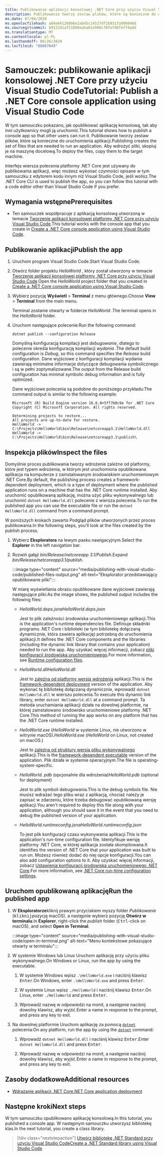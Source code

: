 ```yaml
---
title: Publikowanie aplikacji konsolowej .NET Core przy użyciu Visual Studio Code
description: Publikowanie tworzy zestaw plików, które są konieczne do uruchomienia aplikacji .NET Core.
ms.date: 07/04/2020
ms.openlocfilehash: a84e66126806e2ab45c14527df1b931fa9980468
ms.sourcegitcommit: b9122d1af21898eaba81e990c70fef46fef74a8d
ms.translationtype: MT
ms.contentlocale: pl-PL
ms.lasthandoff: 08/26/2020
ms.locfileid: "88867649"
---
```

# <a name="tutorial-publish-a-net-core-console-application-using-visual-studio-code"></a><span data-ttu-id="560e0-103">Samouczek: publikowanie aplikacji konsolowej .NET Core przy użyciu Visual Studio Code</span><span class="sxs-lookup"><span data-stu-id="560e0-103">Tutorial: Publish a .NET Core console application using Visual Studio Code</span></span>

<span data-ttu-id="560e0-104">W tym samouczku pokazano, jak opublikować aplikację konsolową, tak aby inni użytkownicy mogli ją uruchomić.</span><span class="sxs-lookup"><span data-stu-id="560e0-104">This tutorial shows how to publish a console app so that other users can run it.</span></span> <span data-ttu-id="560e0-105">Publikowanie tworzy zestaw plików, które są konieczne do uruchomienia aplikacji.</span><span class="sxs-lookup"><span data-stu-id="560e0-105">Publishing creates the set of files that are needed to run an application.</span></span> <span data-ttu-id="560e0-106">Aby wdrożyć pliki, skopiuj je na maszynę docelową.</span><span class="sxs-lookup"><span data-stu-id="560e0-106">To deploy the files, copy them to the target machine.</span></span>

<span data-ttu-id="560e0-107">Interfejs wiersza polecenia platformy .NET Core jest używany do publikowania aplikacji, więc możesz wykonać czynności opisane w tym samouczku z edytorem kodu innym niż Visual Studio Code, jeśli wolisz.</span><span class="sxs-lookup"><span data-stu-id="560e0-107">The .NET Core CLI is used to publish the app, so you can follow this tutorial with a code editor other than Visual Studio Code if you prefer.</span></span>

## <a name="prerequisites"></a><span data-ttu-id="560e0-108">Wymagania wstępne</span><span class="sxs-lookup"><span data-stu-id="560e0-108">Prerequisites</span></span>

- <span data-ttu-id="560e0-109">Ten samouczek współpracuje z aplikacją konsolową utworzoną w temacie [Tworzenie aplikacji konsolowej platformy .NET Core przy użyciu Visual Studio Code](with-visual-studio-code.md).</span><span class="sxs-lookup"><span data-stu-id="560e0-109">This tutorial works with the console app that you create in [Create a .NET Core console application using Visual Studio Code](with-visual-studio-code.md).</span></span>

## <a name="publish-the-app"></a><span data-ttu-id="560e0-110">Publikowanie aplikacji</span><span class="sxs-lookup"><span data-stu-id="560e0-110">Publish the app</span></span>

1. <span data-ttu-id="560e0-111">Uruchom program Visual Studio Code.</span><span class="sxs-lookup"><span data-stu-id="560e0-111">Start Visual Studio Code.</span></span>

1. <span data-ttu-id="560e0-112">Otwórz folder projektu *HelloWorld* , który został utworzony w temacie [Tworzenie aplikacji konsolowej platformy .NET Core przy użyciu Visual Studio Code](with-visual-studio-code.md).</span><span class="sxs-lookup"><span data-stu-id="560e0-112">Open the *HelloWorld* project folder that you created in [Create a .NET Core console application using Visual Studio Code](with-visual-studio-code.md).</span></span>

1. <span data-ttu-id="560e0-113">Wybierz pozycję **Wyświetl**  >  **Terminal** z menu głównego.</span><span class="sxs-lookup"><span data-stu-id="560e0-113">Choose **View** > **Terminal** from the main menu.</span></span>

   <span data-ttu-id="560e0-114">Terminal zostanie otwarty w folderze *HelloWorld* .</span><span class="sxs-lookup"><span data-stu-id="560e0-114">The terminal opens in the *HelloWorld* folder.</span></span>

1. <span data-ttu-id="560e0-115">Uruchom następujące polecenie:</span><span class="sxs-lookup"><span data-stu-id="560e0-115">Run the following command:</span></span>

   ```dotnetcli
   dotnet publish --configuration Release
   ```

   <span data-ttu-id="560e0-116">Domyślną konfiguracją kompilacji jest *debugowanie*, dlatego to polecenie określa konfigurację kompilacji *wydania* .</span><span class="sxs-lookup"><span data-stu-id="560e0-116">The default build configuration is *Debug*, so this command specifies the *Release* build configuration.</span></span> <span data-ttu-id="560e0-117">Dane wyjściowe z konfiguracji kompilacji wydania zawierają minimalne informacje dotyczące debugowania symbolicznego i są w pełni zoptymalizowane.</span><span class="sxs-lookup"><span data-stu-id="560e0-117">The output from the Release build configuration has minimal symbolic debug information and is fully optimized.</span></span>

   <span data-ttu-id="560e0-118">Dane wyjściowe polecenia są podobne do poniższego przykładu:</span><span class="sxs-lookup"><span data-stu-id="560e0-118">The command output is similar to the following example:</span></span>

   ```output
   Microsoft (R) Build Engine version 16.6.0+5ff7b0c9e for .NET Core
   Copyright (C) Microsoft Corporation. All rights reserved.

   Determining projects to restore...
   All projects are up-to-date for restore.
   HelloWorld -> C:\Projects\HelloWorld\bin\Release\netcoreapp3.1\HelloWorld.dll
   HelloWorld -> C:\Projects\HelloWorld\bin\Release\netcoreapp3.1\publish\
   ```

## <a name="inspect-the-files"></a><span data-ttu-id="560e0-119">Inspekcja plików</span><span class="sxs-lookup"><span data-stu-id="560e0-119">Inspect the files</span></span>

<span data-ttu-id="560e0-120">Domyślnie proces publikowania tworzy wdrożenie zależne od platformy, które jest typem wdrożenia, w którym jest uruchomiona opublikowana aplikacja na komputerze z zainstalowanym środowiskiem uruchomieniowym .NET Core.</span><span class="sxs-lookup"><span data-stu-id="560e0-120">By default, the publishing process creates a framework-dependent deployment, which is a type of deployment where the published application runs on a machine that has the .NET Core runtime installed.</span></span> <span data-ttu-id="560e0-121">Aby uruchomić opublikowaną aplikację, można użyć pliku wykonywalnego lub uruchomić `dotnet HelloWorld.dll` polecenie z wiersza polecenia.</span><span class="sxs-lookup"><span data-stu-id="560e0-121">To run the published app you can use the executable file or run the `dotnet HelloWorld.dll` command from a command prompt.</span></span>

<span data-ttu-id="560e0-122">W poniższych krokach zawarto Podgląd plików utworzonych przez proces publikowania.</span><span class="sxs-lookup"><span data-stu-id="560e0-122">In the following steps, you'll look at the files created by the publish process.</span></span>

1. <span data-ttu-id="560e0-123">Wybierz **Eksploratora** na lewym pasku nawigacyjnym.</span><span class="sxs-lookup"><span data-stu-id="560e0-123">Select the **Explorer** in the left navigation bar.</span></span>

1. <span data-ttu-id="560e0-124">Rozwiń gałąź *bin/Release/netcoreapp 3.1/Publish*.</span><span class="sxs-lookup"><span data-stu-id="560e0-124">Expand *bin/Release/netcoreapp3.1/publish*.</span></span>

   :::image type="content" source="media/publishing-with-visual-studio-code/published-files-output.png" alt-text="Eksplorator przedstawiający opublikowane pliki":::

   <span data-ttu-id="560e0-126">W miarę wyświetlania obrazu opublikowane dane wyjściowe zawierają następujące pliki:</span><span class="sxs-lookup"><span data-stu-id="560e0-126">As the image shows, the published output includes the following files:</span></span>

   * <span data-ttu-id="560e0-127">*HelloWorld.deps.jsna*</span><span class="sxs-lookup"><span data-stu-id="560e0-127">*HelloWorld.deps.json*</span></span>

      <span data-ttu-id="560e0-128">Jest to plik zależności środowiska uruchomieniowego aplikacji.</span><span class="sxs-lookup"><span data-stu-id="560e0-128">This is the application's runtime dependencies file.</span></span> <span data-ttu-id="560e0-129">Definiuje składniki programu .NET Core i biblioteki (w tym bibliotekę dołączaną dynamicznie, która zawiera aplikację) potrzebną do uruchomienia aplikacji.</span><span class="sxs-lookup"><span data-stu-id="560e0-129">It defines the .NET Core components and the libraries (including the dynamic link library that contains your application) needed to run the app.</span></span> <span data-ttu-id="560e0-130">Aby uzyskać więcej informacji, zobacz [pliki konfiguracji środowiska uruchomieniowego](https://github.com/dotnet/cli/blob/85ca206d84633d658d7363894c4ea9d59e515c1a/Documentation/specs/runtime-configuration-file.md).</span><span class="sxs-lookup"><span data-stu-id="560e0-130">For more information, see [Runtime configuration files](https://github.com/dotnet/cli/blob/85ca206d84633d658d7363894c4ea9d59e515c1a/Documentation/specs/runtime-configuration-file.md).</span></span>

   * <span data-ttu-id="560e0-131">*HelloWorld.dll*</span><span class="sxs-lookup"><span data-stu-id="560e0-131">*HelloWorld.dll*</span></span>

      <span data-ttu-id="560e0-132">Jest to [zależna od platformy wersja wdrożenia](../deploying/deploy-with-cli.md#framework-dependent-deployment) aplikacji.</span><span class="sxs-lookup"><span data-stu-id="560e0-132">This is the [framework-dependent deployment](../deploying/deploy-with-cli.md#framework-dependent-deployment) version of the application.</span></span> <span data-ttu-id="560e0-133">Aby wykonać tę bibliotekę dołączaną dynamicznie, wprowadź `dotnet HelloWorld.dll` w wierszu polecenia.</span><span class="sxs-lookup"><span data-stu-id="560e0-133">To execute this dynamic link library, enter `dotnet HelloWorld.dll` at a command prompt.</span></span> <span data-ttu-id="560e0-134">Ta metoda uruchamiania aplikacji działa na dowolnej platformie, na której zainstalowano środowisko uruchomieniowe platformy .NET Core.</span><span class="sxs-lookup"><span data-stu-id="560e0-134">This method of running the app works on any platform that has the .NET Core runtime installed.</span></span>

   * <span data-ttu-id="560e0-135">*HelloWorld.exe* (*HelloWorld* w systemie Linux, nie utworzono w witrynie macOS).</span><span class="sxs-lookup"><span data-stu-id="560e0-135">*HelloWorld.exe* (*HelloWorld* on Linux, not created on macOS.)</span></span>

      <span data-ttu-id="560e0-136">Jest to [zależna od struktury wersja pliku wykonywalnego](../deploying/deploy-with-cli.md#framework-dependent-executable) aplikacji.</span><span class="sxs-lookup"><span data-stu-id="560e0-136">This is the [framework-dependent executable](../deploying/deploy-with-cli.md#framework-dependent-executable) version of the application.</span></span> <span data-ttu-id="560e0-137">Plik działa w systemie operacyjnym.</span><span class="sxs-lookup"><span data-stu-id="560e0-137">The file is operating-system-specific.</span></span>

   * <span data-ttu-id="560e0-138">*HelloWorld. pdb* (opcjonalnie dla wdrożenia)</span><span class="sxs-lookup"><span data-stu-id="560e0-138">*HelloWorld.pdb* (optional for deployment)</span></span>

      <span data-ttu-id="560e0-139">Jest to plik symboli debugowania.</span><span class="sxs-lookup"><span data-stu-id="560e0-139">This is the debug symbols file.</span></span> <span data-ttu-id="560e0-140">Nie musisz wdrażać tego pliku wraz z aplikacją, chociaż należy je zapisać w zdarzeniu, które trzeba debugować opublikowaną wersję aplikacji.</span><span class="sxs-lookup"><span data-stu-id="560e0-140">You aren't required to deploy this file along with your application, although you should save it in the event that you need to debug the published version of your application.</span></span>

   * <span data-ttu-id="560e0-141">*HelloWorld.runtimeconfig.jsna*</span><span class="sxs-lookup"><span data-stu-id="560e0-141">*HelloWorld.runtimeconfig.json*</span></span>

      <span data-ttu-id="560e0-142">To jest plik konfiguracji czasu wykonywania aplikacji.</span><span class="sxs-lookup"><span data-stu-id="560e0-142">This is the application's run-time configuration file.</span></span> <span data-ttu-id="560e0-143">Identyfikuje wersję platformy .NET Core, w której aplikacja została skompilowana.</span><span class="sxs-lookup"><span data-stu-id="560e0-143">It identifies the version of .NET Core that your application was built to run on.</span></span> <span data-ttu-id="560e0-144">Możesz również dodać do niej opcje konfiguracji.</span><span class="sxs-lookup"><span data-stu-id="560e0-144">You can also add configuration options to it.</span></span> <span data-ttu-id="560e0-145">Aby uzyskać więcej informacji, zobacz [Ustawienia konfiguracji środowiska uruchomieniowego .NET Core](../run-time-config/index.md#runtimeconfigjson).</span><span class="sxs-lookup"><span data-stu-id="560e0-145">For more information, see [.NET Core run-time configuration settings](../run-time-config/index.md#runtimeconfigjson).</span></span>

## <a name="run-the-published-app"></a><span data-ttu-id="560e0-146">Uruchom opublikowaną aplikację</span><span class="sxs-lookup"><span data-stu-id="560e0-146">Run the published app</span></span>

1. <span data-ttu-id="560e0-147">W **Eksploratorze**kliknij prawym przyciskiem myszy folder *Publikowanie* (<kbd>kliknij</kbd>pozycję macOS), a następnie wybierz pozycję **Otwórz w terminalu**.</span><span class="sxs-lookup"><span data-stu-id="560e0-147">In **Explorer**, right-click the *publish* folder (<kbd>Ctrl</kbd>-click on macOS), and select **Open in Terminal**.</span></span>

   :::image type="content" source="media/publishing-with-visual-studio-code/open-in-terminal.png" alt-text="Menu kontekstowe pokazujące otwarty w terminalu":::

1. <span data-ttu-id="560e0-149">W systemie Windows lub Linux Uruchom aplikację przy użyciu pliku wykonywalnego.</span><span class="sxs-lookup"><span data-stu-id="560e0-149">On Windows or Linux, run the app by using the executable.</span></span>

   1. <span data-ttu-id="560e0-150">W systemie Windows wpisz `.\HelloWorld.exe` i naciśnij klawisz <kbd>Enter</kbd>.</span><span class="sxs-lookup"><span data-stu-id="560e0-150">On Windows, enter `.\HelloWorld.exe` and press <kbd>Enter</kbd>.</span></span>

   1. <span data-ttu-id="560e0-151">W systemie Linux wpisz `./HelloWorld` i naciśnij klawisz <kbd>Enter</kbd>.</span><span class="sxs-lookup"><span data-stu-id="560e0-151">On Linux, enter `./HelloWorld` and press <kbd>Enter</kbd>.</span></span>

   1. <span data-ttu-id="560e0-152">Wprowadź nazwę w odpowiedzi na monit, a następnie naciśnij dowolny klawisz, aby wyjść.</span><span class="sxs-lookup"><span data-stu-id="560e0-152">Enter a name in response to the prompt, and press any key to exit.</span></span>

1. <span data-ttu-id="560e0-153">Na dowolnej platformie Uruchom aplikację za pomocą  [`dotnet`](../tools/dotnet.md) polecenia:</span><span class="sxs-lookup"><span data-stu-id="560e0-153">On any platform, run the app by using the  [`dotnet`](../tools/dotnet.md) command:</span></span>

   1. <span data-ttu-id="560e0-154">Wprowadź `dotnet HelloWorld.dll` i naciśnij klawisz <kbd>Enter</kbd>.</span><span class="sxs-lookup"><span data-stu-id="560e0-154">Enter `dotnet HelloWorld.dll` and press <kbd>Enter</kbd>.</span></span>

   1. <span data-ttu-id="560e0-155">Wprowadź nazwę w odpowiedzi na monit, a następnie naciśnij dowolny klawisz, aby wyjść.</span><span class="sxs-lookup"><span data-stu-id="560e0-155">Enter a name in response to the prompt, and press any key to exit.</span></span>

## <a name="additional-resources"></a><span data-ttu-id="560e0-156">Zasoby dodatkowe</span><span class="sxs-lookup"><span data-stu-id="560e0-156">Additional resources</span></span>

- [<span data-ttu-id="560e0-157">Wdrażanie aplikacji .NET Core</span><span class="sxs-lookup"><span data-stu-id="560e0-157">.NET Core application deployment</span></span>](../deploying/index.md)

## <a name="next-steps"></a><span data-ttu-id="560e0-158">Następne kroki</span><span class="sxs-lookup"><span data-stu-id="560e0-158">Next steps</span></span>

<span data-ttu-id="560e0-159">W tym samouczku opublikowano aplikację konsolową.</span><span class="sxs-lookup"><span data-stu-id="560e0-159">In this tutorial, you published a console app.</span></span> <span data-ttu-id="560e0-160">W następnym samouczku utworzysz bibliotekę klas.</span><span class="sxs-lookup"><span data-stu-id="560e0-160">In the next tutorial, you create a class library.</span></span>

> [!div class="nextstepaction"]
> [<span data-ttu-id="560e0-161">Utwórz bibliotekę .NET Standard przy użyciu Visual Studio Code</span><span class="sxs-lookup"><span data-stu-id="560e0-161">Create a .NET Standard library using Visual Studio Code</span></span>](library-with-visual-studio-code.md)

